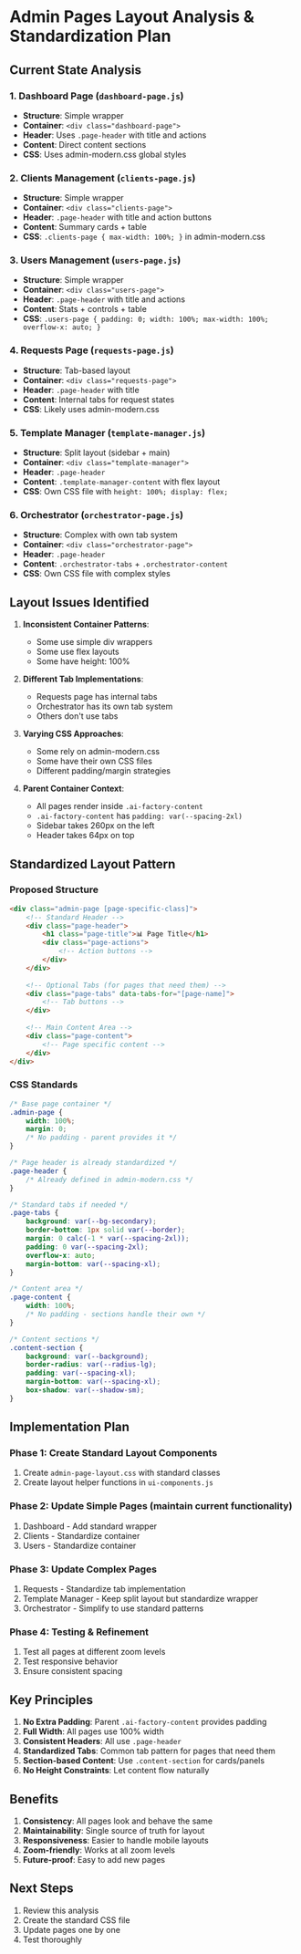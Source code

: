 # Admin Pages Layout Analysis & Standardization Plan

## Current State Analysis

### 1. Dashboard Page (`dashboard-page.js`)
- **Structure**: Simple wrapper
- **Container**: `<div class="dashboard-page">`
- **Header**: Uses `.page-header` with title and actions
- **Content**: Direct content sections
- **CSS**: Uses admin-modern.css global styles

### 2. Clients Management (`clients-page.js`)
- **Structure**: Simple wrapper
- **Container**: `<div class="clients-page">`
- **Header**: `.page-header` with title and action buttons
- **Content**: Summary cards + table
- **CSS**: `.clients-page { max-width: 100%; }` in admin-modern.css

### 3. Users Management (`users-page.js`)
- **Structure**: Simple wrapper
- **Container**: `<div class="users-page">`
- **Header**: `.page-header` with title and actions
- **Content**: Stats + controls + table
- **CSS**: `.users-page { padding: 0; width: 100%; max-width: 100%; overflow-x: auto; }`

### 4. Requests Page (`requests-page.js`)
- **Structure**: Tab-based layout
- **Container**: `<div class="requests-page">`
- **Header**: `.page-header` with title
- **Content**: Internal tabs for request states
- **CSS**: Likely uses admin-modern.css

### 5. Template Manager (`template-manager.js`)
- **Structure**: Split layout (sidebar + main)
- **Container**: `<div class="template-manager">`
- **Header**: `.page-header`
- **Content**: `.template-manager-content` with flex layout
- **CSS**: Own CSS file with `height: 100%; display: flex;`

### 6. Orchestrator (`orchestrator-page.js`)
- **Structure**: Complex with own tab system
- **Container**: `<div class="orchestrator-page">`
- **Header**: `.page-header`
- **Content**: `.orchestrator-tabs` + `.orchestrator-content`
- **CSS**: Own CSS file with complex styles

## Layout Issues Identified

1. **Inconsistent Container Patterns**:
   - Some use simple div wrappers
   - Some use flex layouts
   - Some have height: 100%

2. **Different Tab Implementations**:
   - Requests page has internal tabs
   - Orchestrator has its own tab system
   - Others don't use tabs

3. **Varying CSS Approaches**:
   - Some rely on admin-modern.css
   - Some have their own CSS files
   - Different padding/margin strategies

4. **Parent Container Context**:
   - All pages render inside `.ai-factory-content`
   - `.ai-factory-content` has `padding: var(--spacing-2xl)`
   - Sidebar takes 260px on the left
   - Header takes 64px on top

## Standardized Layout Pattern

### Proposed Structure
```html
<div class="admin-page [page-specific-class]">
    <!-- Standard Header -->
    <div class="page-header">
        <h1 class="page-title">📊 Page Title</h1>
        <div class="page-actions">
            <!-- Action buttons -->
        </div>
    </div>
    
    <!-- Optional Tabs (for pages that need them) -->
    <div class="page-tabs" data-tabs-for="[page-name]">
        <!-- Tab buttons -->
    </div>
    
    <!-- Main Content Area -->
    <div class="page-content">
        <!-- Page specific content -->
    </div>
</div>
```

### CSS Standards
```css
/* Base page container */
.admin-page {
    width: 100%;
    margin: 0;
    /* No padding - parent provides it */
}

/* Page header is already standardized */
.page-header {
    /* Already defined in admin-modern.css */
}

/* Standard tabs if needed */
.page-tabs {
    background: var(--bg-secondary);
    border-bottom: 1px solid var(--border);
    margin: 0 calc(-1 * var(--spacing-2xl));
    padding: 0 var(--spacing-2xl);
    overflow-x: auto;
    margin-bottom: var(--spacing-xl);
}

/* Content area */
.page-content {
    width: 100%;
    /* No padding - sections handle their own */
}

/* Content sections */
.content-section {
    background: var(--background);
    border-radius: var(--radius-lg);
    padding: var(--spacing-xl);
    margin-bottom: var(--spacing-xl);
    box-shadow: var(--shadow-sm);
}
```

## Implementation Plan

### Phase 1: Create Standard Layout Components
1. Create `admin-page-layout.css` with standard classes
2. Create layout helper functions in `ui-components.js`

### Phase 2: Update Simple Pages (maintain current functionality)
1. Dashboard - Add standard wrapper
2. Clients - Standardize container
3. Users - Standardize container

### Phase 3: Update Complex Pages
1. Requests - Standardize tab implementation
2. Template Manager - Keep split layout but standardize wrapper
3. Orchestrator - Simplify to use standard patterns

### Phase 4: Testing & Refinement
1. Test all pages at different zoom levels
2. Test responsive behavior
3. Ensure consistent spacing

## Key Principles

1. **No Extra Padding**: Parent `.ai-factory-content` provides padding
2. **Full Width**: All pages use 100% width
3. **Consistent Headers**: All use `.page-header`
4. **Standardized Tabs**: Common tab pattern for pages that need them
5. **Section-based Content**: Use `.content-section` for cards/panels
6. **No Height Constraints**: Let content flow naturally

## Benefits

1. **Consistency**: All pages look and behave the same
2. **Maintainability**: Single source of truth for layout
3. **Responsiveness**: Easier to handle mobile layouts
4. **Zoom-friendly**: Works at all zoom levels
5. **Future-proof**: Easy to add new pages

## Next Steps

1. Review this analysis
2. Create the standard CSS file
3. Update pages one by one
4. Test thoroughly